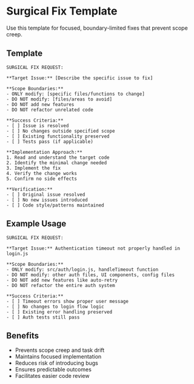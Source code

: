 # Surgical Fix Template

Use this template for focused, boundary-limited fixes that prevent scope creep.

## Template

```
SURGICAL FIX REQUEST:

**Target Issue:** [Describe the specific issue to fix]

**Scope Boundaries:**
- ONLY modify: [specific files/functions to change]
- DO NOT modify: [files/areas to avoid]
- DO NOT add new features
- DO NOT refactor unrelated code

**Success Criteria:**
- [ ] Issue is resolved
- [ ] No changes outside specified scope
- [ ] Existing functionality preserved
- [ ] Tests pass (if applicable)

**Implementation Approach:**
1. Read and understand the target code
2. Identify the minimal change needed
3. Implement the fix
4. Verify the change works
5. Confirm no side effects

**Verification:**
- [ ] Original issue resolved
- [ ] No new issues introduced
- [ ] Code style/patterns maintained
```

## Example Usage

```
SURGICAL FIX REQUEST:

**Target Issue:** Authentication timeout not properly handled in login.js

**Scope Boundaries:**
- ONLY modify: src/auth/login.js, handleTimeout function
- DO NOT modify: other auth files, UI components, config files
- DO NOT add new features like auto-retry
- DO NOT refactor the entire auth system

**Success Criteria:**
- [ ] Timeout errors show proper user message
- [ ] No changes to login flow logic
- [ ] Existing error handling preserved
- [ ] Auth tests still pass
```

## Benefits

- Prevents scope creep and task drift
- Maintains focused implementation
- Reduces risk of introducing bugs
- Ensures predictable outcomes
- Facilitates easier code review